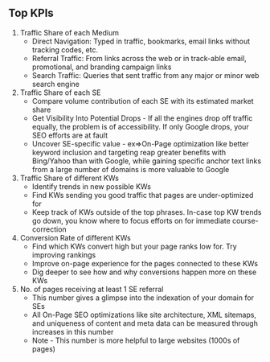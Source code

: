 ## Top KPIs
1. Traffic Share of each Medium 
    * Direct Navigation: Typed in traffic, bookmarks, email links without tracking codes, etc.
    * Referral Traffic: From links across the web or in track-able email, promotional, and branding campaign links
    * Search Traffic: Queries that sent traffic from any major or minor web search engine
2. Traffic Share of each SE
    * Compare volume contribution of each SE with its estimated market share
    * Get Visibility Into Potential Drops - If all the engines drop off traffic equally, the problem is of accessibility. If only Google drops, your SEO efforts are at fault
    * Uncover SE-specific value - ex=>On-Page optimization like better keyword inclusion and targeting reap greater benefits with Bing/Yahoo than with Google, while gaining specific anchor text links from a large number of domains is more valuable to Google
3. Traffic Share of different KWs
    * Identify trends in new possible KWs
    * Find KWs sending you good traffic that pages are under-optimized for 
    * Keep track of KWs outside of the top phrases. In-case top KW trends go down, you know where to focus efforts on for immediate course-correction
4. Conversion Rate of different KWs
    * Find which KWs convert high but your page ranks low for. Try improving rankings
    * Improve on-page experience for the pages connected to these KWs
    * Dig deeper to see how and why conversions happen more on these KWs
5. No. of pages receiving at least 1 SE referral
    * This number gives a glimpse into the indexation of your domain for SEs
    * All On-Page SEO optimizations like site architecture, XML sitemaps, and uniqueness of content and meta data can be measured through increases in this number
    * Note - This number is more helpful to large websites (1000s of pages)